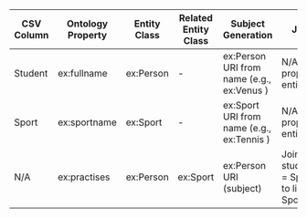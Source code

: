 |CSV Column|Ontology Property|Entity Class|Related Entity Class|Subject Generation|Join Condition|
|---|---|---|---|---|---|
|Student|ex:fullname |ex:Person |-|ex:Person URI from name (e.g., ex:Venus )|N/A (direct property of Person entity)|
|Sport|ex:sportname |ex:Sport |-|ex:Sport URI from name (e.g., ex:Tennis )|N/A (direct property of Sport entity)|
|N/A|ex:practises |ex:Person |ex:Sport |ex:Person URI (subject)|Join when student_sport.Sport = Sport.sportname to link Person → Sport|
